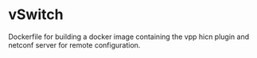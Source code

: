 # vSwitch
Dockerfile for building a docker image containing the vpp hicn plugin and netconf server for remote configuration.
